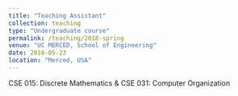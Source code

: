 ```yaml
---
title: "Teaching Assistant"
collection: teaching
type: "Undergraduate course"
permalink: /teaching/2018-spring
venue: "UC MERCED, School of Engineering"
date: 2018-05-23
location: "Merced, USA"
---
```


CSE 015: Discrete Mathematics & CSE 031: Computer Organization